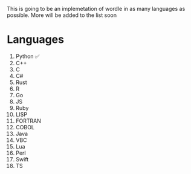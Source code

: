 This is going to be an implemetation of wordle in as many languages as possible. More will be added to the list soon
# Languages
1. Python        ✅
2. C++
3. C
4. C#
5. Rust
6. R
7. Go
8. JS
9. Ruby
10. LISP
11. FORTRAN
12. COBOL
13. Java
14. VBC
15. Lua
16. Perl
17. Swift
18. TS
